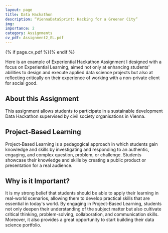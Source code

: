 ```yaml
---
layout: page
title: Data Hackathon
description: “ViennaDataSprint: Hacking for a Greener City”
img: 
importance: 2
category: Assignments
cv_pdf: Assignment2_EL.pdf
---
```


{% if page.cv_pdf %}<a href="{{ page.cv_pdf | prepend: 'assets/pdf/' | relative_url}}" target="_blank" rel="noopener noreferrer" class="float-right"><i class="fas fa-file-pdf" style="font-size: 48px;"></i></a>{% endif %}

Here is an example of Experiential Hackathon Assignment I designed with a focus on Experiential Learning, aimed not only at enhancing students' abilities to design and execute applied data science projects but also at reflecting critically on their experience of working with a non-private client for social good. 


## About this Assignment

This assignment allows students to participate in a sustainable development Data Hackathon supervised by civil society organisations in Vienna.


## Project-Based Learning

Project-Based Learning is a pedagogical approach in which students gain knowledge and skills by investigating and responding to an authentic, engaging, and complex question, problem, or challenge. Students showcase their knowledge and skills by creating a public product or presentation for a real audience.


## Why is it Important?

It is my strong belief that students should be able to apply their learning in real-world scenarios, allowing them to develop practical skills that are essential in today's world. By engaging in Project-Based Learning, students not only deepen their understanding of the subject matter but also cultivate critical thinking, problem-solving, collaboration, and communication skills. Moreover, it also provides a great opportunity to start building their data science portfolio.

